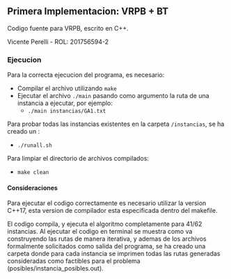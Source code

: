 ## Primera Implementacion: VRPB + BT
Codigo fuente para VRPB, escrito en C++.

Vicente Perelli - ROL: 201756594-2

### Ejecucion
Para la correcta ejecucion del programa, es necesario:
- Compilar el archivo utilizando `make`
- Ejecutar el archivo `./main` pasando como argumento la ruta de una instancia a ejecutar, por ejemplo:
  - `./main instancias/GA1.txt`

Para probar todas las instancias existentes en la carpeta `/instancias`, se ha creado un :
- `./runall.sh`

Para limpiar el directorio de archivos compilados:
- `make clean`



#### Consideraciones
Para ejecutar el codigo correctamente es necesario utilizar la version C++17, esta version de compilador esta especificada dentro del makefile.

El codigo compila, y ejecuta el algoritmo completamente para 41/62 instancias. Al ejecutar el codigo en terminal se muestra como va construyendo las rutas de manera iterativa, y ademas de los archivos formalmente solicitados como salida del programa, se ha creado una carpeta donde para cada instancia se imprimen todas las rutas generadas consideradas como factibles para el problema (posibles/instancia_posibles.out).


